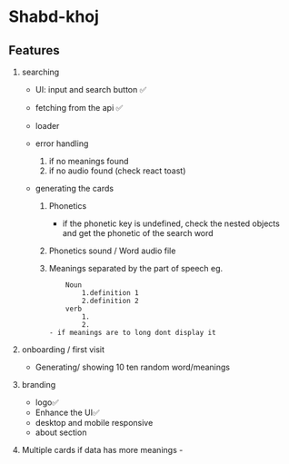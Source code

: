 # Shabd-khoj



## Features
1. searching

    - UI: input and search button ✅
    - fetching from the api ✅
    - loader 
    - error handling 
        1. if no meanings found
        2. if no audio found (check react toast)
    - generating the cards 
    
        1. Phonetics   
            - if the phonetic key is undefined, check the nested objects and get the phonetic of the search word
        2. Phonetics sound / Word audio file   
        3. Meanings separated by the part of speech eg.
        
            ```
                Noun
                    1.definition 1
                    2.definition 2
                verb 
                    1.
                    2.
            - if meanings are to long dont display it
            ```
2. onboarding / first visit 

    - Generating/ showing 10 ten random word/meanings

3. branding 

    - logo✅
    - Enhance the UI✅
    - desktop and mobile responsive
    - about section 

4. Multiple cards if data has more meanings - 


 


